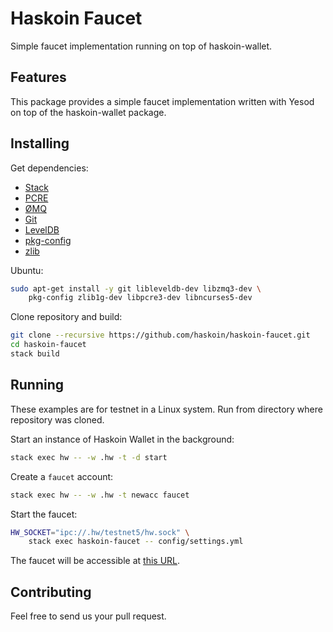 # Haskoin Faucet

Simple faucet implementation running on top of haskoin-wallet.

## Features

This package provides a simple faucet implementation written with Yesod on top
of the haskoin-wallet package.

## Installing

Get dependencies:

- [Stack](https://github.com/commercialhaskell/stack)
- [PCRE](http://pcre.org/)
- [ØMQ](http://zeromq.org/)
- [Git](http://git-scm.com/)
- [LevelDB](https://github.com/google/leveldb)
- [pkg-config](http://www.freedesktop.org/wiki/Software/pkg-config/)
- [zlib](http://zlib.net/)

Ubuntu:

```sh
sudo apt-get install -y git libleveldb-dev libzmq3-dev \
    pkg-config zlib1g-dev libpcre3-dev libncurses5-dev
```

Clone repository and build:

```sh
git clone --recursive https://github.com/haskoin/haskoin-faucet.git
cd haskoin-faucet
stack build
```

## Running

These examples are for testnet in a Linux system. Run from directory where
repository was cloned.

Start an instance of Haskoin Wallet in the background:

```sh
stack exec hw -- -w .hw -t -d start
```

Create a `faucet` account:

```sh
stack exec hw -- -w .hw -t newacc faucet
```

Start the faucet:

```sh
HW_SOCKET="ipc://.hw/testnet5/hw.sock" \
    stack exec haskoin-faucet -- config/settings.yml
```

The faucet will be accessible at [this URL](http://localhost:54705).

## Contributing

Feel free to send us your pull request.
